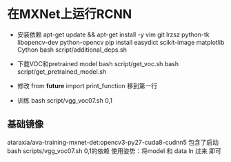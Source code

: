 
# 在MXNet上运行RCNN

* 安装依赖
apt-get update && apt-get install -y vim git lrzsz python-tk libopencv-dev python-opencv
pip install easydict scikit-image matplotlib Cython
bash script/additional_deps.sh

* 下载VOC和pretrained model
bash script/get_voc.sh
bash script/get_pretrained_model.sh

* 修改
from __future__ import print_function 移到第一行

* 训练
bash script/vgg_voc07.sh 0,1

## 基础镜像
ataraxia/ava-training-mxnet-det:opencv3-py27-cuda8-cudnn5
包含了启动bash scripts/vgg_voc07.sh 0,1的依赖
使用姿势：将model 和 data ln 过来 即可
